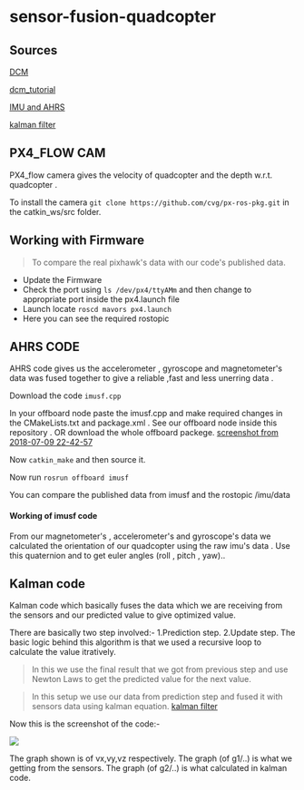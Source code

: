 # sensor-fusion-quadcopter

## Sources

[DCM](http://www.starlino.com/wp-content/uploads/data/dcm_tutorial/Starlino_DCM_Tutorial_01.pdf)

[dcm_tutorial](http://www.starlino.com/dcm_tutorial.html)

[IMU and AHRS](http://x-io.co.uk/open-source-imu-and-ahrs-algorithms/)

[kalman filter](http://www.bzarg.com/p/how-a-kalman-filter-works-in-pictures/)

## PX4_FLOW CAM

PX4_flow camera gives the velocity of quadcopter and the depth w.r.t. quadcopter . 

To install the camera `git clone https://github.com/cvg/px-ros-pkg.git` in the catkin_ws/src folder.


## Working with Firmware
> To compare the real pixhawk's data with our code's published data.

* Update the Firmware
* Check the port using `ls /dev/px4/ttyAMm` and then change to appropriate port inside the px4.launch file
* Launch locate `roscd mavors px4.launch`
* Here you can see the required rostopic 

## AHRS CODE

AHRS code gives us the accelerometer , gyroscope and magnetometer's data was fused together to give a reliable ,fast and less unerring data .

Download the code `imusf.cpp`

In your offboard node paste the imusf.cpp and make required changes in the CMakeLists.txt and package.xml . See our offboard node inside this repository . OR download the whole offboard packege.
[screenshot from 2018-07-09 22-42-57](https://user-images.githubusercontent.com/37120263/42466403-75e20298-83cc-11e8-8e69-b401a8513bd6.png)

Now `catkin_make` and then source it.

Now run `rosrun offboard imusf` 

You can compare the published data from imusf and the rostopic /imu/data

#### Working of imusf code

From our magnetometer's , accelerometer's and gyroscope's data we calculated the orientation of our quadcopter using the raw imu's data . Use this quaternion and to get euler angles (roll , pitch , yaw)..

## Kalman code

Kalman code which basically fuses the data which we are receiving from the sensors and our predicted value to give optimized value.

There are basically two step involved:-
1.Prediction step.
2.Update step.
The basic logic behind this algorithm is that we used a recursive loop to calculate the value itratively.

> In this we use the final result that we got from previous step and use Newton Laws to get the predicted value for  the next value.

> In this setup we use our data from prediction step and fused it with sensors data using kalman equation.
[kalman filter](http://www.bzarg.com/p/how-a-kalman-filter-works-in-pictures/ )

Now this is the screenshot of the code:-

![](https://user-images.githubusercontent.com/37120263/42466403-75e20298-83cc-11e8-8e69-b401a8513bd6.png)

The graph shown is of vx,vy,vz respectively.
The graph (of g1/..) is what we getting from the sensors. The graph (of g2/..) is what calculated in kalman code.

